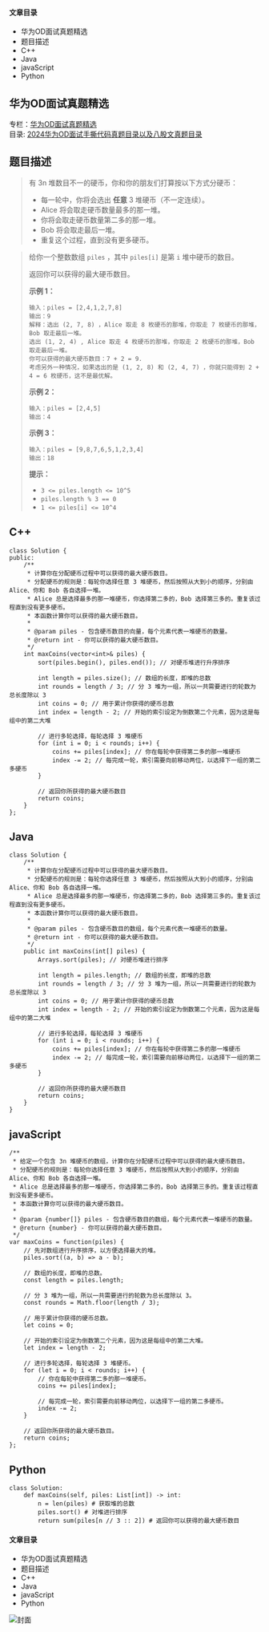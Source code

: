 #### 文章目录

  * 华为OD面试真题精选
  * 题目描述
  * C++
  * Java
  * javaScript
  * Python

## 华为OD面试真题精选

专栏：[华为OD面试真题精选](https://blog.csdn.net/banxia_frontend/category_12436481.html)  
目录:
[2024华为OD面试手撕代码真题目录以及八股文真题目录](https://blog.csdn.net/banxia_frontend/article/details/138131520)

## 题目描述

> 有 3n 堆数目不一的硬币，你和你的朋友们打算按以下方式分硬币：
>
>   * 每一轮中，你将会选出 **任意** 3 堆硬币（不一定连续）。
>   * Alice 将会取走硬币数量最多的那一堆。
>   * 你将会取走硬币数量第二多的那一堆。
>   * Bob 将会取走最后一堆。
>   * 重复这个过程，直到没有更多硬币。
>

>
> 给你一个整数数组 `piles` ，其中 `piles[i]` 是第 `i` 堆中硬币的数目。
>
> 返回你可以获得的最大硬币数目。
>
> **示例 1：**
>  
>  
>     输入：piles = [2,4,1,2,7,8]
>     输出：9
>     解释：选出 (2, 7, 8) ，Alice 取走 8 枚硬币的那堆，你取走 7 枚硬币的那堆，Bob 取走最后一堆。
>     选出 (1, 2, 4) , Alice 取走 4 枚硬币的那堆，你取走 2 枚硬币的那堆，Bob 取走最后一堆。
>     你可以获得的最大硬币数目：7 + 2 = 9.
>     考虑另外一种情况，如果选出的是 (1, 2, 8) 和 (2, 4, 7) ，你就只能得到 2 + 4 = 6 枚硬币，这不是最优解。
>  
>
> **示例 2：**
>  
>  
>     输入：piles = [2,4,5]
>     输出：4
>  
>
> **示例 3：**
>  
>  
>     输入：piles = [9,8,7,6,5,1,2,3,4]
>     输出：18
>  
>
> **提示：**
>
>   * `3 <= piles.length <= 10^5`
>   * `piles.length % 3 == 0`
>   * `1 <= piles[i] <= 10^4`
>

## C++

    
    
    class Solution {
    public:
        /**
         * 计算你在分配硬币过程中可以获得的最大硬币数目。
         * 分配硬币的规则是：每轮你选择任意 3 堆硬币，然后按照从大到小的顺序，分别由 Alice、你和 Bob 各自选择一堆。
         * Alice 总是选择最多的那一堆硬币，你选择第二多的，Bob 选择第三多的。重复该过程直到没有更多硬币。
         * 本函数计算你可以获得的最大硬币数目。
         * 
         * @param piles - 包含硬币数目的向量，每个元素代表一堆硬币的数量。
         * @return int - 你可以获得的最大硬币数目。
         */
        int maxCoins(vector<int>& piles) {
            sort(piles.begin(), piles.end()); // 对硬币堆进行升序排序
            
            int length = piles.size(); // 数组的长度，即堆的总数
            int rounds = length / 3; // 分 3 堆为一组，所以一共需要进行的轮数为总长度除以 3
            int coins = 0; // 用于累计你获得的硬币总数
            int index = length - 2; // 开始的索引设定为倒数第二个元素，因为这是每组中的第二大堆
            
            // 进行多轮选择，每轮选择 3 堆硬币
            for (int i = 0; i < rounds; i++) {
                coins += piles[index]; // 你在每轮中获得第二多的那一堆硬币
                index -= 2; // 每完成一轮，索引需要向前移动两位，以选择下一组的第二多硬币
            }
            
            // 返回你所获得的最大硬币数目
            return coins;
        }
    };
    

## Java

    
    
    class Solution {
        /**
         * 计算你在分配硬币过程中可以获得的最大硬币数目。
         * 分配硬币的规则是：每轮你选择任意 3 堆硬币，然后按照从大到小的顺序，分别由 Alice、你和 Bob 各自选择一堆。
         * Alice 总是选择最多的那一堆硬币，你选择第二多的，Bob 选择第三多的。重复该过程直到没有更多硬币。
         * 本函数计算你可以获得的最大硬币数目。
         * 
         * @param piles - 包含硬币数目的数组，每个元素代表一堆硬币的数量。
         * @return int - 你可以获得的最大硬币数目。
         */
        public int maxCoins(int[] piles) {
            Arrays.sort(piles); // 对硬币堆进行排序
            
            int length = piles.length; // 数组的长度，即堆的总数
            int rounds = length / 3; // 分 3 堆为一组，所以一共需要进行的轮数为总长度除以 3
            int coins = 0; // 用于累计你获得的硬币总数
            int index = length - 2; // 开始的索引设定为倒数第二个元素，因为这是每组中的第二大堆
            
            // 进行多轮选择，每轮选择 3 堆硬币
            for (int i = 0; i < rounds; i++) {
                coins += piles[index]; // 你在每轮中获得第二多的那一堆硬币
                index -= 2; // 每完成一轮，索引需要向前移动两位，以选择下一组的第二多硬币
            }
            
            // 返回你所获得的最大硬币数目
            return coins;
        }
    }
    

## javaScript

    
    
    /**
     * 给定一个包含 3n 堆硬币的数组，计算你在分配硬币过程中可以获得的最大硬币数目。
     * 分配硬币的规则是：每轮你选择任意 3 堆硬币，然后按照从大到小的顺序，分别由 Alice、你和 Bob 各自选择一堆。
     * Alice 总是选择最多的那一堆硬币，你选择第二多的，Bob 选择第三多的。重复该过程直到没有更多硬币。
     * 本函数计算你可以获得的最大硬币数目。
     *
     * @param {number[]} piles - 包含硬币数目的数组，每个元素代表一堆硬币的数量。
     * @return {number} - 你可以获得的最大硬币数目。
     */
    var maxCoins = function(piles) {
        // 先对数组进行升序排序，以方便选择最大的堆。
        piles.sort((a, b) => a - b);
        
        // 数组的长度，即堆的总数。
        const length = piles.length;
    
        // 分 3 堆为一组，所以一共需要进行的轮数为总长度除以 3。
        const rounds = Math.floor(length / 3);
    
        // 用于累计你获得的硬币总数。
        let coins = 0;
    
        // 开始的索引设定为倒数第二个元素，因为这是每组中的第二大堆。
        let index = length - 2;
    
        // 进行多轮选择，每轮选择 3 堆硬币。
        for (let i = 0; i < rounds; i++) {
            // 你在每轮中获得第二多的那一堆硬币。
            coins += piles[index];
    
            // 每完成一轮，索引需要向前移动两位，以选择下一组的第二多硬币。
            index -= 2;
        }
    
        // 返回你所获得的最大硬币数目。
        return coins;
    };
    

## Python

    
    
    class Solution:
        def maxCoins(self, piles: List[int]) -> int:
            n = len(piles) # 获取堆的总数
            piles.sort() # 对堆进行排序
            return sum(piles[n // 3 :: 2]) # 返回你可以获得的最大硬币数目
    

#### 文章目录

  * 华为OD面试真题精选
  * 题目描述
  * C++
  * Java
  * javaScript
  * Python

![封面](https://i-blog.csdnimg.cn/blog_migrate/c98271d3c8a9c618fe43222034119f4a.png)


